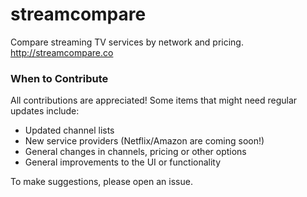 # streamcompare
Compare streaming TV services by network and pricing. http://streamcompare.co

### When to Contribute
All contributions are appreciated! Some items that might need regular updates include:
- Updated channel lists
- New service providers (Netflix/Amazon are coming soon!)
- General changes in channels, pricing or other options
- General improvements to the UI or functionality

To make suggestions, please open an issue.
